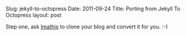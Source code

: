 Slug: jekyll-to-octopress
Date: 2011-09-24
Title: Porting from Jekyll To Octopress
layout: post


Step one, ask [Imathis](https://github.com/imathis) to clone your blog and convert it for you. :-)
